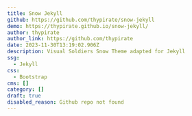 ```yaml
---
title: Snow Jekyll
github: https://github.com/thypirate/snow-jekyll
demo: https://thypirate.github.io/snow-jekyll/
author: thypirate
author_link: https://github.com/thypirate
date: 2023-11-30T13:19:02.906Z
description: Visual Soldiers Snow Theme adapted for Jekyll
ssg:
  - Jekyll
css:
  - Bootstrap
cms: []
category: []
draft: true
disabled_reason: Github repo not found
---
```

